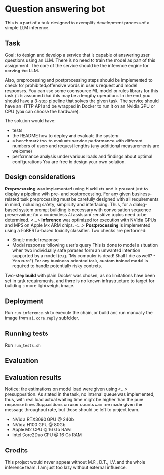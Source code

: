 # Question answering bot
This is a part of a task designed to exemplify development process of a simple LLM inference.

## Task
Goal: to design and develop a service that is capable of answering user questions using an LLM.
There is no need to train the model as part of this assignment.
The core of the service should be the inference engine for serving the LLM.

Also, preprocessing and postprocessing steps should be implemented to check for prohibited/offensive words in user's request and model responses.
You can use some opensource ML model or rules library for this task (it is assumed that this may be a lengthy operation).
In the end, you should have a 3-step pipeline that solves the given task.
The service should have an HTTP API and be wrapped in Docker to run it on an Nvidia GPU or CPU (you can choose the hardware).

The solution would have:
* tests
* the README how to deploy and evaluate the system
* a benchmark tool to evaluate service performance with different numbers of users and request lengths (any additional measurements are welcome)
* performance analysis under various loads and findings about optimal configurations
You are free to design your own solution.

## Design considerations
**Preprocessing** was implemented using blacklists and is present just to display a pipeline with pre- and postprocessing. For any given business-related task preprocessing must be carefully designed with all requirements in mind, including safety, simplicity and interfacing. Thus, for a dialog-based system prompt building is necessary with conversation sequence preservation; for a contextless AI assistant sensitive topics need to be determined.
<...>
**Inference** was optimized for execution with NVidia GPUs and MPS on Apple Mx ARM chips.
<...>
**Postprocessing** is implemented using a RoBERTa-based toxicity classifier. Two checks are performed:
 - Single model response
 - Model response following user's query 
This is done to model a situation when two individually safe phrases form an unwanted intention supported by a model (e.g. "My computer is dead! Shall I die as well? - Yes sure")
For any business-oriented task, custom trained model is required to handle potentially risky contexts.

Two-step **build** with plain Docker was chosen, as no limitations have been set in task requirements, and there is no known infrastructure to target for building a more lightweight image.


## Deployment
Run `run_inference.sh` to execute the chain, or build and run manually the image from `ai.core.reply` subfolder.

## Running tests
Run `run_tests.sh`

## Evaluation


## Evaluation results
Notice: the estimations on model load were given using <...> presupposition.
As stated in the task, no internal queue was implemented, thus, with real load actual waiting time might be higher than the pure response time.
Suppositions on user counts can me made given the message throughput rate, but those should be left to project team.
 - NVidia RTX3090 GPU @ 24Gb
 - NVidia H100 GPU @ 80Gb
 - Apple M2 CPU @ 16 Gb RAM
 - Intel Core2Duo CPU @ 16 Gb RAM

## Credits
This project would never appear without M.P., D.T., I.V. and the whole inference team. I am just too lazy without external influence.
